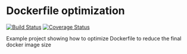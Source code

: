 # Dockerfile optimization

[![Build Status](https://travis-ci.org/RemyJeancolas/dockerfile-optimization.svg?branch=master)](https://travis-ci.org/RemyJeancolas/dockerfile-optimization)
[![Coverage Status](https://coveralls.io/repos/github/RemyJeancolas/dockerfile-optimization/badge.svg)](https://coveralls.io/github/RemyJeancolas/dockerfile-optimization)

Example project showing how to optimize Dockerfile to reduce the final docker image size